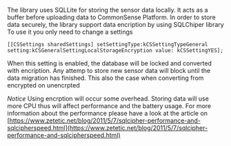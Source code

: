 The library uses SQLLite for storing the sensor data locally. It acts as a buffer before uploading data to CommonSense Platform.
In order to store data securely, the library support data encription by using SQLChiper library
To use it you only need to change a settings

	[[CSSettings sharedSettings] setSettingType:kCSSettingTypeGeneral setting:kCSGeneralSettingLocalStorageEncryption value: kCSSettingYES];

When this setting is enabled, the database will be locked and converted with encription. 
Any attemp to store new sensor data will block until the data migration has finished. This also the case when converting from encrypted on unencrpted

*Notice*
Using encrption will occur some overhead. Storing data will use more CPU thus will affect performance and the battery usage.
For more information about the performance please have a look at the article on [https://www.zetetic.net/blog/2011/5/7/sqlcipher-performance-and-sqlcipherspeed.html](https://www.zetetic.net/blog/2011/5/7/sqlcipher-performance-and-sqlcipherspeed.html)